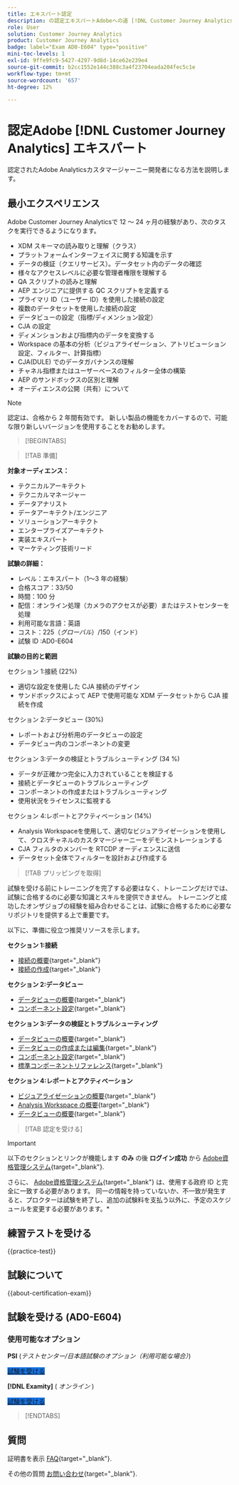 ```yaml
---
title: エキスパート認定
description: の認定エキスパートAdobeへの道 [!DNL Customer Journey Analytics]
role: User
solution: Customer Journey Analytics
product: Customer Journey Analytics
badge: label="Exam AD0-E604" type="positive"
mini-toc-levels: 1
exl-id: 9ffe9fc9-5427-4297-9d8d-14ce62e239e4
source-git-commit: b2cc1552e144c388c3a4f23704eada204fec5c1e
workflow-type: tm+mt
source-wordcount: '657'
ht-degree: 12%

---
```


# 認定Adobe [!DNL Customer Journey Analytics] エキスパート

認定されたAdobe Analyticsカスタマージャーニー開発者になる方法を説明します。

## 最小エクスペリエンス

Adobe Customer Journey Analyticsで 12 ～ 24 ヶ月の経験があり、次のタスクを実行できるようになります。

* XDM スキーマの読み取りと理解（クラス）
* プラットフォームインターフェイスに関する知識を示す
* データの検証（クエリサービス）。データセット内のデータの確認
* 様々なアクセスレベルに必要な管理者権限を理解する
* QA スクリプトの読みと理解
* AEP エンジニアに提供する QC スクリプトを定義する
* プライマリ ID（ユーザー ID）を使用した接続の設定
* 複数のデータセットを使用した接続の設定
* データビューの設定（指標/ディメンション設定）
* CJA の設定
* ディメンションおよび指標内のデータを変換する
* Workspace の基本の分析（ビジュアライゼーション、アトリビューション設定、フィルター、計算指標）
* CJA(DULE) でのデータガバナンスの理解
* チャネル指標またはユーザーベースのフィルター全体の構築
* AEP のサンドボックスの区別と理解
* オーディエンスの公開（共有）について

>[!NOTE]
>
>認定は、合格から 2 年間有効です。 新しい製品の機能をカバーするので、可能な限り新しいバージョンを使用することをお勧めします。

>[!BEGINTABS]

>[!TAB 準備]

**対象オーディエンス：**

* テクニカルアーキテクト
* テクニカルマネージャー
* データアナリスト
* データアーキテクト/エンジニア
* ソリューションアーキテクト
* エンタープライズアーキテクト
* 実装エキスパート
* マーケティング技術リード

**試験の詳細：**

* レベル：エキスパート（1～3 年の経験）
* 合格スコア：33/50
* 時間：100 分
* 配信：オンライン処理（カメラのアクセスが必要）またはテストセンターを処理
* 利用可能な言語：英語
* コスト：$225（グローバル）/$150（インド）
* 試験 ID :AD0-E604

**試験の目的と範囲**

セクション 1:接続 (22%)

* 適切な設定を使用した CJA 接続のデザイン
* サンドボックスによって AEP で使用可能な XDM データセットから CJA 接続を作成

セクション 2:データビュー (30%)

* レポートおよび分析用のデータビューの設定
* データビュー内のコンポーネントの変更

セクション 3:データの検証とトラブルシューティング (34 %)

* データが正確かつ完全に入力されていることを検証する
* 接続とデータビューのトラブルシューティング
* コンポーネントの作成またはトラブルシューティング
* 使用状況をライセンスに監視する

セクション 4:レポートとアクティベーション (14%)

* Analysis Workspaceを使用して、適切なビジュアライゼーションを使用して、クロスチャネルのカスタマージャーニーをデモンストレーションする
* CJA フィルタのメンバーを RTCDP オーディエンスに送信
* データセット全体でフィルターを設計および作成する

>[!TAB プリッピングを取得]

試験を受ける前にトレーニングを完了する必要はなく、トレーニングだけでは、試験に合格するのに必要な知識とスキルを提供できません。 トレーニングと成功したオンザジョブの経験を組み合わせることは、試験に合格するために必要なリポジトリを提供する上で重要です。

以下に、準備に役立つ推奨リソースを示します。

**セクション 1:接続**

* [接続の概要](https://experienceleague.adobe.com/docs/analytics-platform/using/cja-connections/overview.html?lang=ja){target="_blank"}
* [接続の作成](https://experienceleague.adobe.com/docs/analytics-platform/using/cja-connections/create-connection.html?lang=ja){target="_blank"}

**セクション 2:データビュー**

* [データビューの概要](https://experienceleague.adobe.com/docs/analytics-platform/using/cja-dataviews/data-views.html?lang=ja){target="_blank"}
* [コンポーネント設定](https://experienceleague.adobe.com/docs/analytics-platform/using/cja-dataviews/component-settings/overview.html){target="_blank"}

**セクション 3:データの検証とトラブルシューティング**

* [データビューの概要](https://experienceleague.adobe.com/docs/analytics-platform/using/cja-dataviews/data-views.html?lang=ja){target="_blank"}
* [データビューの作成または編集](https://experienceleague.adobe.com/docs/analytics-platform/using/cja-dataviews/create-dataview.html?lang=ja){target="_blank"}
* [コンポーネント設定](https://experienceleague.adobe.com/docs/analytics-platform/using/cja-dataviews/component-settings/overview.html){target="_blank"}
* [標準コンポーネントリファレンス](https://experienceleague.adobe.com/docs/analytics-platform/using/cja-dataviews/component-reference.html?lang=ja){target="_blank"}

**セクション 4:レポートとアクティベーション**

* [ビジュアライゼーションの概要](https://experienceleague.adobe.com/docs/analytics-platform/using/cja-workspace/visualizations/freeform-analysis-visualizations.html){target="_blank"}
* [Analysis Workspace の概要](https://experienceleague.adobe.com/docs/analytics-platform/using/cja-workspace/home.html){target="_blank"}
* [データビューの概要](https://experienceleague.adobe.com/docs/analytics-platform/using/cja-dataviews/data-views.html?lang=ja){target="_blank"}

>[!TAB 認定を受ける]

>[!IMPORTANT]
>
>以下のセクションとリンクが機能します **のみ**  の後 **ログイン成功** から [Adobe資格管理システム](https://www.certmetrics.com/adobe){target="_blank"}.
>
>さらに、 [Adobe資格管理システム](https://www.certmetrics.com/adobe){target="_blank"} は、使用する政府 ID と完全に一致する必要があります。 同一の情報を持っていないか、不一致が発生すると、プロクターは試験を終了し、追加の試験料を支払う以外に、予定のスケジュールを変更する必要があります。*

## 練習テストを受ける

{{practice-test}}

## 試験について

{{about-certification-exam}}

## 試験を受ける (AD0-E604)

### 使用可能なオプション

**PSI** (*テストセンター/日本語試験のオプション（利用可能な場合）*)

<a href="https://www.certmetrics.com/adobe/candidate/psi_sso_adobe.aspx?redir=yes&amp;ec=AD0-E604" target="_blank" class="spectrum-Button spectrum-Button--fill spectrum-Button--accent spectrum-Button--sizeM is-margin-bottom-big-big at-element-click-tracking" style="background-color:#1473E6">

<span class="spectrum-Button-label has-no-wrap">
   試験を受ける
</span>
</a>

**[!DNL Examity]** ( *オンライン* )

<a href="https://www.certmetrics.com/adobe/candidate/examity_sso.aspx?eid=AD0-E604" target="_blank" class="spectrum-Button spectrum-Button--fill spectrum-Button--accent spectrum-Button--sizeM is-margin-bottom-big-big at-element-click-tracking" style="background-color:#1473E6">

<span class="spectrum-Button-label has-no-wrap">
   試験を受ける
</span>
</a>

>[!ENDTABS]

## 質問

証明書を表示 [FAQ](https://experienceleague.adobe.com/docs/certification/certification/faq.html){target="_blank"}.

その他の質問 [お問い合わせ](mailto:certif@adobe.com){target="_blank"}.
